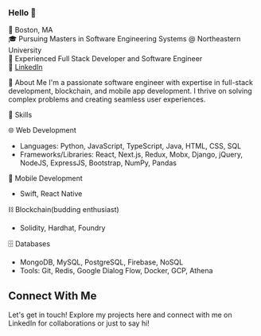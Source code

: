 ### Hello 👋

📍 Boston, MA  
🎓 Pursuing Masters in Software Engineering Systems @ Northeastern University  
💼 Experienced Full Stack Developer and Software Engineer  
🔗 [LinkedIn](https://www.linkedin.com/in/keerthanaksrinivasan)

🚀 About Me
I'm a passionate software engineer with expertise in full-stack development, blockchain, and mobile app development. I thrive on solving complex problems and creating seamless user experiences.

💪 Skills

🌐 Web Development
  - Languages: Python, JavaScript, TypeScript, Java, HTML, CSS, SQL
  - Frameworks/Libraries: React, Next.js, Redux, Mobx, Django, jQuery, NodeJS, ExpressJS, Bootstrap, NumPy, Pandas
  
📱 Mobile Development
  - Swift, React Native

⛓️ Blockchain(budding enthusiast)
  - Solidity, Hardhat, Foundry

🗄️ Databases
  - MongoDB, MySQL, PostgreSQL, Firebase, NoSQL
  - Tools: Git, Redis, Google Dialog Flow, Docker, GCP, Athena

## Connect With Me

Let's get in touch! Explore my projects here and connect with me on LinkedIn for collaborations or just to say hi!




<!--
**kskeerthana/kskeerthana** is a ✨ _special_ ✨ repository because its `README.md` (this file) appears on your GitHub profile.

Here are some ideas to get you started:

- 🔭 I’m currently working on ...
- 🌱 I’m currently learning ...
- 👯 I’m looking to collaborate on ...
- 🤔 I’m looking for help with ...
- 💬 Ask me about ...
- 📫 How to reach me: ...
- 😄 Pronouns: ...
- ⚡ Fun fact: ...
-->
